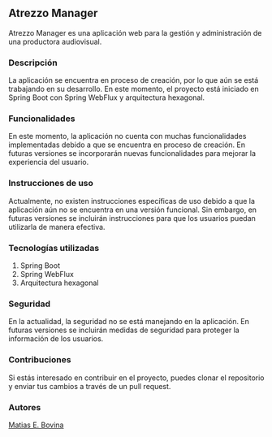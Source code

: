 ## Atrezzo Manager
Atrezzo Manager es una aplicación web para la gestión y administración de una productora audiovisual.

### Descripción
La aplicación se encuentra en proceso de creación, por lo que aún se está trabajando en su desarrollo. En este momento, el proyecto está iniciado en Spring Boot con Spring WebFlux y arquitectura hexagonal.

### Funcionalidades
En este momento, la aplicación no cuenta con muchas funcionalidades implementadas debido a que se encuentra en proceso de creación. En futuras versiones se incorporarán nuevas funcionalidades para mejorar la experiencia del usuario.

### Instrucciones de uso
Actualmente, no existen instrucciones específicas de uso debido a que la aplicación aún no se encuentra en una versión funcional. Sin embargo, en futuras versiones se incluirán instrucciones para que los usuarios puedan utilizarla de manera efectiva.

### Tecnologías utilizadas
1. Spring Boot
2. Spring WebFlux
3. Arquitectura hexagonal
### Seguridad
En la actualidad, la seguridad no se está manejando en la aplicación. En futuras versiones se incluirán medidas de seguridad para proteger la información de los usuarios.

### Contribuciones
Si estás interesado en contribuir en el proyecto, puedes clonar el repositorio y enviar tus cambios a través de un pull request.

### Autores
[Matias E. Bovina](https://github.com/matibovina)
